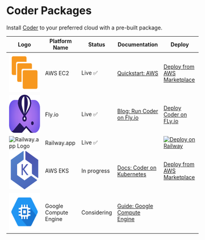 # Coder Packages

Install [Coder](https://github.com/coder/coder) to your preferred cloud with a pre-built package.

| Logo                                                                                                   | Platform Name         | Status      | Documentation                                                                                          | Deploy                                                                                                                                     |
| ------------------------------------------------------------------------------------------------------ | --------------------- | ----------- | ------------------------------------------------------------------------------------------------------ | ------------------------------------------------------------------------------------------------------------------------------------------ |
| <img src="./assets/ec2.svg" alt="AWS EC2 Logo" width="100" height="100" />                             | AWS EC2               | Live ✅     | [Quickstart: AWS](https://coder.com/docs/v2/latest/quickstart/aws)                                     | [Deploy from AWS Marketplace](https://aws.amazon.com/marketplace/pp/prodview-5gxjyur2vc7rg?sr=0-2&ref_=beagle&applicationId=AWSMPContessa) |
| <img src="./assets/fly.io.svg" alt="Fly.io Logo" width="100" height="100" />                           | Fly.io                | Live ✅     | [Blog: Run Coder on Fly.io](https://coder.com/blog/remote-developer-environments-on-fly-io)            | [Deploy Coder on FLy.io](https://coder.com/blog/remote-developer-environments-on-fly-io)                                                   |
| <img src="https://railway.app/brand/logo-light.svg" alt="Railway.app Logo" width="100" height="100" /> | Railway.app           | Live ✅     |                                                                                                        | [![Deploy on Railway](https://railway.app/button.svg)](https://railway.app/template/cUQ8_P?referralCode=tfH8Uw)                            |
| <img src="./assets/eks.svg" alt="AWS EKS Logo" width="100" height="100" />                             | AWS EKS               | In progress | [Docs: Coder on Kubernetes](https://coder.com/docs/v2/latest/install/kubernetes)                       | [Deploy from AWS Marketplace](https://example.com)                                                                                         |
| <img src="./assets/gce.svg" alt="Google Compute Engine logo" width="100" height="100" />               | Google Compute Engine | Considering | [Guide: Google Compute Engine](https://coder.com/docs/v2/latest/platforms/google-cloud-platform) |                                                                                                                                            |